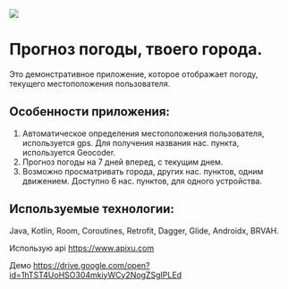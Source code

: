 ![](https://s8.hostingkartinok.com/uploads/images/2019/05/6f36e5b1f873e01b0196f33c8ba55287.jpg)
# Прогноз погоды, твоего города.
Это демонстративное приложение, которое отображает погоду, текущего местоположения пользователя.
## Особенности приложения:
1. Автоматическое определения местоположения пользователя, используется gps. Для получения названия нас. пункта, используется Geocoder.
2. Прогноз погоды на 7 дней вперед, с текущим днем.
3. Возможно просматривать города, других нас. пунктов, одним движением. Доступно 6 нас. пунктов, для одного устройства.
## Используемые технологии:
Java, Kotlin, Room, Coroutines, Retrofit, Dagger, Glide, Androidx, BRVAH.

Использую api https://www.apixu.com

Демо https://drive.google.com/open?id=1hTST4UoHSO304mkiyWCy2NogZSgIPLEd
